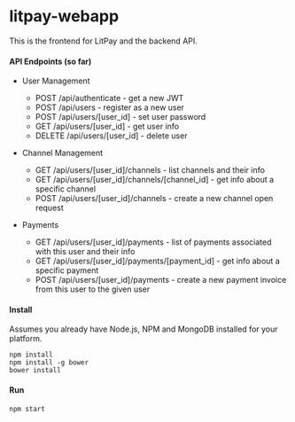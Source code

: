 # litpay-webapp

This is the frontend for LitPay and the backend API.

#### API Endpoints (so far)

- User Management
    - POST   /api/authenticate                        - get a new JWT
    - POST   /api/users                               - register as a new user
    - POST   /api/users/[user_id]                     - set user password
    - GET    /api/users/[user_id]                     - get user info
    - DELETE /api/users/[user_id]                     - delete user

- Channel Management
    - GET  /api/users/[user_id]/channels              - list channels and their info
    - GET  /api/users/[user_id]/channels/[channel_id] - get info about a specific channel
    - POST /api/users/[user_id]/channels              - create a new channel open request

- Payments
    - GET  /api/users/[user_id]/payments              - list of payments associated with this user and their info
    - GET  /api/users/[user_id]/payments/[payment_id] - get info about a specific payment
    - POST /api/users/[user_id]/payments              - create a new payment invoice from this user to the given user

#### Install

Assumes you already have Node.js, NPM and MongoDB installed for your platform.

```
npm install
npm install -g bower
bower install
```

#### Run

```
npm start
```
